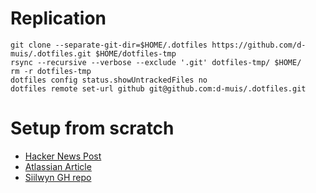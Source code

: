 # Replication

```
git clone --separate-git-dir=$HOME/.dotfiles https://github.com/d-muis/.dotfiles.git $HOME/dotfiles-tmp 
rsync --recursive --verbose --exclude '.git' dotfiles-tmp/ $HOME/
rm -r dotfiles-tmp
dotfiles config status.showUntrackedFiles no
dotfiles remote set-url github git@github.com:d-muis/.dotfiles.git
```

# Setup from scratch
- [Hacker News Post](https://news.ycombinator.com/item?id=11071754)
- [Atlassian Article](https://www.atlassian.com/git/tutorials/dotfiles)
- [Siilwyn GH repo](https://github.com/Siilwyn/my-dotfiles/tree/master/.my-dotfiles)
